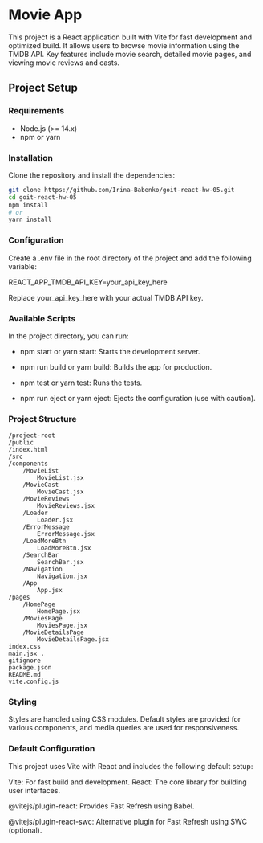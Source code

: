 # Movie App

This project is a React application built with Vite for fast development and
optimized build. It allows users to browse movie information using the TMDB API.
Key features include movie search, detailed movie pages, and viewing movie
reviews and casts.

## Project Setup

### Requirements

- Node.js (>= 14.x)
- npm or yarn

### Installation

Clone the repository and install the dependencies:

```bash
git clone https://github.com/Irina-Babenko/goit-react-hw-05.git
cd goit-react-hw-05
npm install
# or
yarn install
```

### Configuration

Create a .env file in the root directory of the project and add the following
variable:

REACT_APP_TMDB_API_KEY=your_api_key_here

Replace your_api_key_here with your actual TMDB API key.

### Available Scripts

In the project directory, you can run:

- npm start or yarn start: Starts the development server.

- npm run build or yarn build: Builds the app for production.

- npm test or yarn test: Runs the tests.

- npm run eject or yarn eject: Ejects the configuration (use with caution).

### Project Structure

    /project-root
    /public
    /index.html
    /src
    /components
        /MovieList
            MovieList.jsx
        /MovieCast
            MovieCast.jsx
        /MovieReviews
            MovieReviews.jsx
        /Loader
            Loader.jsx
        /ErrorMessage
            ErrorMessage.jsx
        /LoadMoreBtn
            LoadMoreBtn.jsx
        /SearchBar
            SearchBar.jsx
        /Navigation
            Navigation.jsx
        /App
            App.jsx
    /pages
        /HomePage
            HomePage.jsx
        /MoviesPage
            MoviesPage.jsx
        /MovieDetailsPage
            MovieDetailsPage.jsx
    index.css
    main.jsx .
    gitignore
    package.json
    README.md
    vite.config.js

### Styling

Styles are handled using CSS modules. Default styles are provided for various
components, and media queries are used for responsiveness.

### Default Configuration

This project uses Vite with React and includes the following default setup:

Vite: For fast build and development. React: The core library for building user
interfaces.

@vitejs/plugin-react: Provides Fast Refresh using Babel.

@vitejs/plugin-react-swc: Alternative plugin for Fast Refresh using SWC
(optional).
